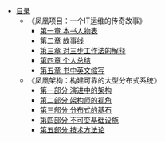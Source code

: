 * [目录](README.md)
    * 《凤凰项目：一个IT运维的传奇故事》
        * [第一章 本书人物表](phonenix_project/ch01.md)
        * [第二章 故事线](phonenix_project/ch02.md)
        * [第三章 对三步工作法的解释](phonenix_project/ch03.md)
        * [第四章 个人总结](phonenix_project/ch04.md)
        * [第五章 书中英文缩写](phonenix_project/ch05.md)
    * 《凤凰架构：构建可靠的大型分布式系统》
        * [第一部分 演进中的架构](phonenix_architecture/ch01.md)
        * [第二部分 架构师的视角](phonenix_architecture/ch02.md)
        * [第三部分 分布式的基石](phonenix_architecture/ch03.md)
        * [第四部分 不可变基础设施](phonenix_architecture/ch04.md)
        * [第五部分 技术方法论](phonenix_architecture/ch05.md)